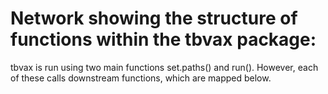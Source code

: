 # Network showing the structure of functions within the tbvax package:

tbvax is run using two main functions set.paths() and run(). However, each of these calls downstream functions, which are mapped below.

&nbsp;
<br />
&nbsp;
<br />


